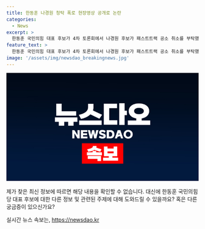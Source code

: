 ```yaml
---
title: 한동훈 나경원 청탁 폭로 현장영상 공개로 논란
categories:
  - News
excerpt: >
  한동훈 국민의힘 대표 후보가 4차 토론회에서 나경원 후보가 패스트트랙 공소 취소를 부탁했다고 폭로했다. 이에 나경원·원희룡 후보는 한 후보 입이 문제라며 비판했다. 논란의 현장을 확인하고 싶다면 [현장영상]을 확인해보세요.
feature_text: >
  한동훈 국민의힘 대표 후보가 4차 토론회에서 나경원 후보가 패스트트랙 공소 취소를 부탁했다고 폭로했다. 이에 나경원·원희룡 후보는 한 후보 입이 문제라며 비판했다. 논란의 현장을 확인하고 싶다면 [현장영상]을 확인해보세요.
image: '/assets/img/newsdao_breakingnews.jpg'
---
```


<p><img src="/assets/img/newsdao_breakingnews.jpg" alt="cryptoinkorea 속보" /></p>

<p>제가 찾은 최신 정보에 따르면 해당 내용을 확인할 수 없습니다. 대신에 한동훈 국민의힘 당 대표 후보에 대한 다른 정보 및 관련된 주제에 대해 도와드릴 수 있을까요? 혹은 다른 궁금증이 있으신가요?</p>
실시간 뉴스 속보는, <a href="https://newsdao.kr" rel="dofollow">https://newsdao.kr</a>


